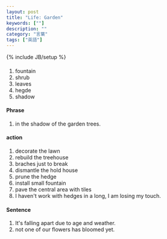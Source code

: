 ```yaml
---
layout: post
title: "Life: Garden"
keywords: [""]
description: ""
category: "言葉"
tags: ["英語"]
---
```

{% include JB/setup %}

####
1. fountain
2. shrub
3. leaves
4. hegde
5. shadow


#### Phrase
1. in the shadow of the garden trees.

#### action
1. decorate the lawn
2. rebuild the treehouse
3. braches just to break
4. dismantle the hold house
5. prune the hedge
6. install small fountain
7. pave the central area with tiles
8. I haven't work with hedges in a long, I am losing my touch. 

#### Sentence
1. It's falling apart due to age and weather.
2. not one of our flowers has bloomed yet.


